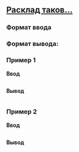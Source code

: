 ## [Расклад таков...](../../../solutions/3.4/34_p.py)



### Формат ввода



### Формат вывода:



### Пример 1

**Ввод**
```plaintext

```

**Вывод**
```plaintext

```

### Пример 2

**Ввод**
```plaintext

```

**Вывод**
```plaintext

```